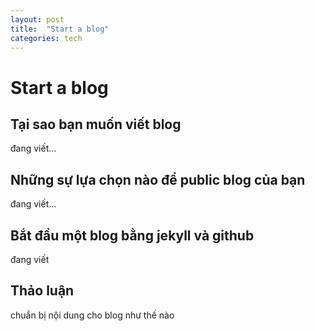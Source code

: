 ```yaml
---
layout: post
title:  "Start a blog"
categories: tech
---
```


# Start a blog

## Tại sao bạn muốn viết blog
đang viết...

## Những sự lựa chọn nào để public blog của bạn
đang viết...

## Bắt đầu một blog bằng jekyll và github
đang viết

## Thảo luận
chuẩn bị nội dung cho blog như thế nào
